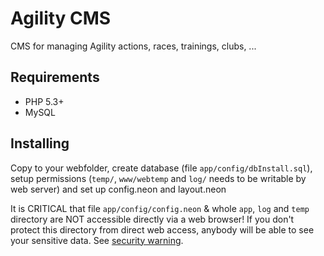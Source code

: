 Agility CMS
=======================

CMS for managing Agility actions, races, trainings, clubs, ...

Requirements
------------
* PHP 5.3+
* MySQL

Installing
----------

Copy to your webfolder, create database (file `app/config/dbInstall.sql`), setup
permissions (`temp/`, `www/webtemp` and `log/` needs to be writable by web server)
and set up config.neon and layout.neon


It is CRITICAL that file `app/config/config.neon` & whole `app`, `log`
and `temp` directory are NOT accessible directly via a web browser! If you
don't protect this directory from direct web access, anybody will be able to see
your sensitive data. See [security warning](http://nette.org/security-warning).
